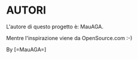 # AUTORI

L'autore di questo progetto è: MauAGA.

Mentre l'inspirazione viene da OpenSource.com :-)

By
[=MauAGA=]
